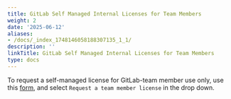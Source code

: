 ```yaml
---
title: GitLab Self Managed Internal Licenses for Team Members
weight: 2
date: '2025-06-12'
aliases:
- /docs/_index_1748146058188307135_1_1/
description: ''
linkTitle: GitLab Self Managed Internal Licenses for Team Members
type: docs
---
```


To request a self-managed license for GitLab-team member use only, use this [form](https://support-super-form-gitlab-com-support-support-op-651f22e90ce6d7.gitlab.io/), and select `Request a team member license` in the drop down.
